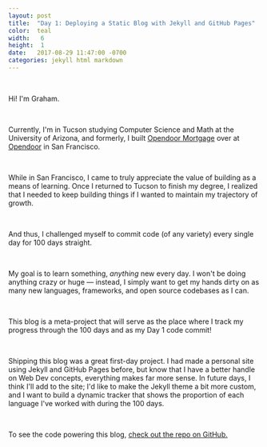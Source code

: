 ```yaml
---
layout: post
title:  "Day 1: Deploying a Static Blog with Jekyll and GitHub Pages"
color:  teal
width:   6
height:  1
date:   2017-08-29 11:47:00 -0700
categories: jekyll html markdown
---
```

<br>

Hi! I'm Graham.

<br>

Currently, I'm in Tucson studying Computer Science and Math at the University
  of Arizona, and formerly, I built [Opendoor Mortgage](https://www.opendoormortgage.co/)
  over at [Opendoor](https://www.opendoor.com/) in San Francisco.

<br>

While in San Francisco, I came to truly appreciate the value of building as a
  means of learning. Once I returned to Tucson to finish my degree, I realized
  that I needed to keep building things if I wanted to maintain my trajectory of
  growth.

<br>

And thus, I challenged myself to commit code (of any variety) every single day for
  100 days straight.

<br>

My goal is to learn something, _anything_ new every day. I won't be doing anything
  crazy or huge — instead, I simply want to get my hands dirty on as many new languages,
  frameworks, and open source codebases as I can.

<br>

This blog is a meta-project that will serve as the place where I track my progress
  through the 100 days and as my Day 1 code commit!

<br>

Shipping this blog was a great first-day project. I had made a personal site using
  Jekyll and GitHub Pages before, but know that I have a better handle on Web Dev
  concepts, everything makes far more sense. In future days, I think I'll add to
  the site; I'd like to make the Jekyll theme a bit more custom, and I want to
  build a dynamic tracker that shows the proportion of each language I've worked
  with during the 100 days.

<br>

To see the code powering this blog, [check out the repo on GitHub.](https://github.com/grahamplace/100Days)

